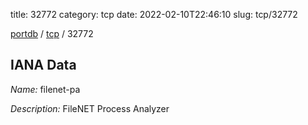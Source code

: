 title: 32772
category: tcp
date: 2022-02-10T22:46:10
slug: tcp/32772

[portdb](/) / [tcp](/category/tcp.html) / 32772


## IANA Data

_Name:_ filenet-pa

_Description:_ FileNET Process Analyzer


